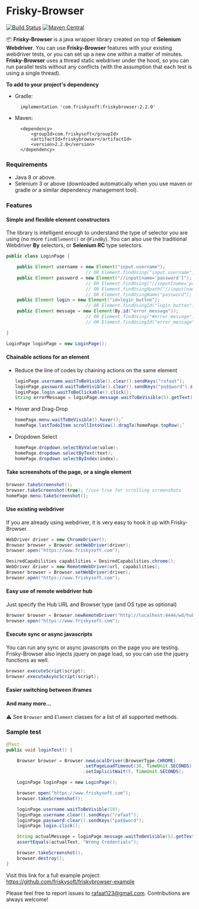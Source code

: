 # Frisky-Browser

[![Build Status](https://travis-ci.org/friskysoft/friskybrowser.svg?branch=master)](https://travis-ci.org/friskysoft/friskybrowser/builds)
[![Maven Central](https://img.shields.io/maven-central/v/com.friskysoft/friskybrowser.svg?label=Maven%20Central)](http://search.maven.org/#search%7Cga%7C1%7Cg%3A%22com.friskysoft%22%20a%3A%22friskybrowser%22)

📦 **Frisky-Browser** is a java wrapper library created on top of **Selenium Webdriver**. You can use **Frisky-Browser** features with your existing webdriver tests, or you can set up a new one within a matter of minutes. **Frisky-Browser** uses a thread static webdriver under the hood, so you can run parallel tests without any conflicts (with the assumption that each test is using a single thread).

**To add to your project's dependency**

- Gradle:

        implementation 'com.friskysoft:friskybrowser:2.2.0'

- Maven:

        <dependency>
            <groupId>com.friskysoft</groupId>
            <artifactId>friskybrowser</artifactId>
            <version>2.2.0</version>
        </dependency>

### Requirements
- Java 8 or above.
- Selenium 3 or above (downloaded automatically when you use maven or gradle or a similar dependency management tool).

### Features
#### Simple and flexible element constructors
The library is intelligent enough to understand the type of selector you are using (no more `findElement()` or `@FindBy`). You can also use the traditional Webdriver **By** selectors, or **Selenium RC** type selectors.
```java
public class LoginPage {

    public Element username = new Element("input.username");
                              // OR Element.findUsing("input.username");
    public Element password = new Element("//input[name='password']");
                              // OR Element.findUsing("//input[name='password']");
                              // OR Element.findUsingXpath("//input[name='password']");
                              // OR Element.findUsingName("password");
    public Element login = new Element("id=login_button");
                              // OR Element.findUsingId("login_button");
    public Element message = new Element(By.id("error_message"));
                              // OR Element.findUsing("#error_message");
                              // OR Element.findUsingId("error_message");

}
```
```java
LoginPage loginPage = new LoginPage();
```
#### Chainable actions for an element
- Reduce the line of codes by chaining actions on the same element
    ```java
    loginPage.username.waitToBeVisible().clear().sendKeys("rafaat");
    loginPage.password.waitToBeVisible().clear().sendKeys("pa$$word").submit();
    loginPage.login.waitToBeClickable().click();
    String errorMessage = loginPage.message.waitToBeVisible(5).getText();
    ```
- Hover and Drag-Drop
    ```java
    homePage.menu.waitToBeVisible().hover();`
    homePage.lastTodoItem.scrollIntoView().dragTo(homePage.topRow);`
    ```

- Dropdown Select
    ```java
    homePage.dropdown.selectByValue(value);
    homePage.dropdown.selectByText(text);
    homePage.dropdown.selectByIndex(index);
    ```

#### Take screenshots of the page, or a single element
```java
browser.takeScreenshot();
browser.takeScreenshot(true); //use true for scrolling screenshots
homePage.menu.takeScreenshot();
```

#### Use existing webdriver
If you are already using webdriver, it is very easy to hook it up with Frisky-Browser.
```java
WebDriver driver = new ChromeDriver();
Browser browser = Browser.setWebDriver(driver);
browser.open("https://www.friskysoft.com");
```
```java
DesiredCapabilities capabilities = DesiredCapabilities.chrome();
WebDriver driver = new RemoteWebDriver(url, capabilities);
Browser browser = Browser.setWebDriver(driver);
browser.open("https://www.friskysoft.com");
```

#### Easy use of remote webdriver hub
Just specify the Hub URL and Browser type (and OS type as optional)
```java
Browser browser = Browser.newRemoteDriver("http://localhost:4444/wd/hub", BrowserType.CHROME);
browser.open("https://www.friskysoft.com");
```

#### Execute sync or async javascripts
You can run any sync or async javascripts on the page you are testing. Frisky-Browser also injects jquery on page load, so you can use the jquery functions as well.
```java
browser.executeScript(script);
browser.executeAsyncScript(script);
```
#### Easier switching between iframes

#### And many more...

⚠️ See `Browser` and `Element` classes for a list of all supported methods.

### Sample test
```java
@Test
public void loginTest() {

    Browser browser = Browser.newLocalDriver(BrowserType.CHROME)
                             .setPageLoadTimeout(30, TimeUnit.SECONDS)
                             .setImplicitWait(5, TimeUnit.SECONDS);

    LoginPage loginPage = new LoginPage();

    browser.open("https://www.friskysoft.com");
    browser.takeScreenshot();

    loginPage.username.waitToBeVisible(10);
    loginPage.username.clear().sendKeys("rafaat");
    loginPage.password.clear().sendKeys("pa$$word");
    loginPage.login.click();

    String actualMessage = loginPage.message.waitToBeVisible(5).getText();
    assertEquals(actualText, "Wrong Credentials");

    browser.takeScreenshot();
    browser.destroy();
}
```

Visit this link for a full example project: https://github.com/friskysoft/friskybrowser-example

Please feel free to report issues to [rafaat123@gmail.com](mailto:rafaat123@gmail.com). Contributions are always welcome!
